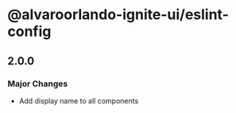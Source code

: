 # @alvaroorlando-ignite-ui/eslint-config

## 2.0.0

### Major Changes

- Add display name to all components

